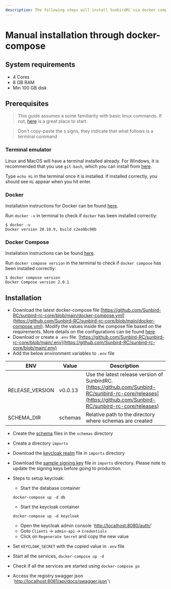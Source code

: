 ```yaml
---
description: The following steps will install SunbirdRC via docker compose file
---
```


# Manual installation through docker-compose

## System requirements

* 4 Cores
* 8 GB RAM
* Min 100 GB disk

## Prerequisites

> This guide assumes a some familiarity with basic linux commands. If not, [here](https://ubuntu.com/tutorials/command-line-for-beginners#1-overview) is a great place to start.

> Don't copy-paste the `$` signs, they indicate that what follows is a terminal command

### Terminal emulator

Linux and MacOS will have a terminal installed already. For Windows, it is recommended that you use `git-bash`, which you can install from [here](https://git-scm.com/download/win).

Type `echo Hi` in the terminal once it is installed. If installed correctly, you should see `Hi` appear when you hit enter.

### Docker

Installation instructions for Docker can be found [here](https://docs.docker.com/engine/install/).

Run `docker -v` in terminal to check if `docker` has been installed correctly:

```
$ docker -v
Docker version 20.10.9, build c2ea9bc90b
```

### Docker Compose

Installation instructions can be found [here](https://docs.docker.com/compose/install/).

Run `docker compose version` in the terminal to check if `docker compose` has been installed correctly:

```
$ docker compose version
Docker Compose version 2.0.1
```

## Installation

* Download the latest docker-compose file [https://github.com/Sunbird-RC/sunbird-rc-core/blob/main/docker-compose.yml](https://github.com/Sunbird-RC/sunbird-rc-core/blob/main/docker-compose.yml). Modify the values inside the compose file based on the requirements. More details on the configurations can be found [here](../configuration.md).
* Download or create a `.env` file. [https://github.com/Sunbird-RC/sunbird-rc-core/blob/main/.env](https://github.com/Sunbird-RC/sunbird-rc-core/blob/main/.env)
* Add the below environment variables to `.env` file

| ENV              | Value   | Description                                                                                                                                                   |
| ---------------- | ------- | ------------------------------------------------------------------------------------------------------------------------------------------------------------- |
| RELEASE\_VERSION | v0.0.13 | Use the latest release version of SunbirdRC. [https://github.com/Sunbird-RC/sunbird-rc-core/releases](https://github.com/Sunbird-RC/sunbird-rc-core/releases) |
| SCHEMA\_DIR      | schemas | Relative path to the directory where schemas are created                                                                                                      |

* Create the [schema](../introduction-to-schemas.md) files in the `schemas` directory
* Create a directory `imports`
* Download the [keycloak realm](https://github.com/Sunbird-RC/sunbird-rc-core/blob/main/imports/realm-export.json) file in `imports` directory
* Download the [sample signing key](https://github.com/Sunbird-RC/sunbird-rc-core/blob/main/imports/config.json) file in `imports` directory. Please note to update the signing keys before going to production.
*   Steps to setup keycloak:

    * Start the database container

    `docker-compose up -d db`&#x20;

    * Start the keycloak container

    `docker-compose up -d keycloak`

    * Open the keycloak admin console \`[http://localhost:8080/auth/](http://localhost:8080/auth/)\`
    * Goto `Clients` -> `admin-api` -> `Credentials`
    * Click on `Regenerate Secret` and copy the new value
* Set `KEYCLOAK_SECRET` with the copied value in `.env` file
* Start all the services, `docker-compose up -d`
* Check if all the services are started using `docker-compose ps`
* Access the registry swagger json \`[http://localhost:8081/api/docs/swagger.json](http://localhost:8081/api/docs/swagger.json)\`\


